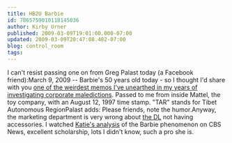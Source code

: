 ```yaml
---
title: HB2U Barbie
id: 7865759010118145036
author: Kirby Urner
published: 2009-03-09T19:01:00.000-07:00
updated: 2009-03-09T20:47:08.482-07:00
blog: control_room
tags: 
---
```


[](https://blogger.googleusercontent.com/img/b/R29vZ2xl/AVvXsEg1pOAUgsEfzVUR-dRQC431DySg_Fi2ITx8EHu62ZE7eJ2BB-Jgbo7uzkxHmzQKPRiM2K6bw2mu1iR09GS_AUVfWtbOTnw_rmQ7X2woLg1-_mVCgSzm8RaI3Xfy52iuiK2qqHRi/s1600-h/barbiehype.png)I can't resist passing one on from Greg Palast today (a Facebook friend):March 9, 2009 -- Barbie's 50 years old today - so I thought I'd share with you [one of the weirdest memos I've unearthed in my years of investigating corporate maledictions](http://www.gregpalast.com/barbie-dollie-versus-dalai-lama/). Passed to me from inside Mattel, the toy company, with an August 12, 1997 time stamp. "TAR" stands for Tibet Autonomous RegionPalast adds:  Please friends, note the humor.Anyway, the marketing department is very wrong about [the DL](http://worldgame.blogspot.com/2007/07/10-questions-for-dalai-lama-movie.html) not having accessories.  I watched [Katie's analysis](http://www.cbsnews.com/stories/2009/03/09/eveningnews/main4854957.shtml) of the Barbie phenomenon on CBS News, excellent scholarship, lots I didn't know, such a pro she is.